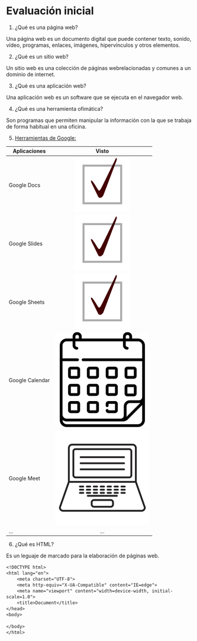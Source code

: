 # Evaluación inicial

1. ¿Qué es una página web?

Una página web es un documento digital que puede contener texto, sonido, vídeo, programas, enlaces, imágenes, hipervínculos y otros elementos.

2. ¿Qué es un sitio web?

Un sitio web es una colección de páginas webrelacionadas y comunes a un dominio de internet.

3. ¿Qué es una aplicación web?

Una aplicación web es un software que se ejecuta en el navegador web.

4. ¿Qué es una herramienta ofimática?

Son programas que permiten manipular la información con la que se trabaja de forma habitual en una oficina.

5. [Herramientas de Google:](https://www.google.com/intl/es-419/chrome/browser-tools/)

|Aplicaciones |Visto|
|--------------|:------:|
|Google Docs|![Visto](https://github.com/ivdemo/SMX2-M8UF1A2_Ivan-Delgado/blob/main/Check_mark.svg.jpg "Visto")|
|Google Slides|![Visto](https://github.com/ivdemo/SMX2-M8UF1A2_Ivan-Delgado/blob/main/Check_mark.svg.jpg "Visto")|
|Google Sheets|![Visto](https://github.com/ivdemo/SMX2-M8UF1A2_Ivan-Delgado/blob/main/Check_mark.svg.jpg "Visto")|
|Google Calendar|![Calendario](https://github.com/ivdemo/SMX2-M8UF1A2_Ivan-Delgado/blob/main/2370264.jpg "Calendario")|
|Google Meet| ![Meet](https://github.com/ivdemo/SMX2-M8UF1A2_Ivan-Delgado/blob/main/2933e7ea63cc960bf25d516c0db53b35-icono-de-computadora-portatil-plana.jpg "Meet")|
|...|...|

6. ¿Qué es HTML?

Es un leguaje de marcado para la elaboración de páginas web.

```
<!D0CTYPE html>
<html lang="en">
    <meta charset="UTF-8">
    <meta http-equiv="X-UA-Compatible" content="IE=edge">
    <meta name="viewport" content="width=device-width, initial-scale=1.0">
    <title>Document</title>
</head>
<body>

</body>
</html> 
```